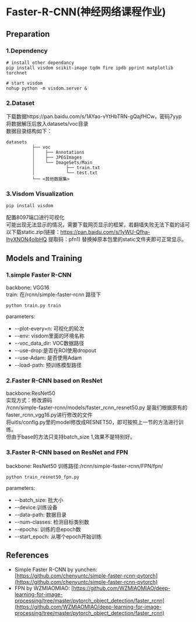 # Faster-R-CNN(神经网络课程作业)

## Preparation
### 1.Dependency
```
# install other dependancy
pip install visdom scikit-image tqdm fire ipdb pprint matplotlib torchnet
```
```
# start visdom
nohup python -m visdom.server &
```
### 2.Dataset
下载数据https://pan.baidu.com/s/1AYao-vYtHbTRN-gQajfHCw，密码7yyp  
将数据解压后放入datasets/voc目录  
数据目录结构如下：  
```
datasets
          ├── voc           
          │    ├── Annotations
          │    ├── JPEGImages
          │    └── ImageSets/Main
          │            ├── train.txt
          │            └── test.txt
          └── <其他数据集>
```

### 3.Visdom Visualization
```
pip install visdom
```
配置8097端口进行可视化  
可能出现无法显示的情况，需要下载网页显示的框架，若翻墙失败无法下载的话可以下载static.zip(链接：https://pan.baidu.com/s/1yWU-Qfha-lhyXNON4oIbHQ 
提取码：pfn1) 替换掉原本包里的static文件夹即可正常显示。  

## Models and Training
### 1.simple Faster R-CNN
backbone: VGG16  
train: 在/rcnn/simple-faster-rcnn 路径下  
```
python train.py train
```
parameters:  
- --plot-every=n: 可视化的轮次
- --env: visdom里面的环境名称 
- --voc_data_dir: VOC数据路径
- --use-drop:是否在ROI使用dropout
- --use-Adam: 是否使用Adam
- --load-path: 预训练模型路径

### 2.Faster R-CNN based on ResNet
backbone:ResNet50  
实现方式：修改源码  
/rcnn/simple-faster-rcnn/models/faster_rcnn_resnet50.py 是我们根据原有的faster_rcnn_vgg16.py进行修改的文件  
将uitls/config.py里的model修改成RESNET50，即可按照上一节的方法进行训练。  
但由于base的方法只支持batch_size 1,效果不是特别好。  

### 3.Faster R-CNN based on ResNet and FPN
backbone: ResNet50
训练路径:/rcnn/simple-faster-rcnn/FPN/fpn/  
```
python train_resnet50_fpn.py
```
parameters:  
- --batch_size: 批大小
- --device:训练设备
- --data-path: 数据目录
- --num-classes: 检测目标类别数
- --epochs: 训练的总epoch数
- --start_epoch: 从哪个epoch开始训练


## References
- Simple Faster R-CNN by yunchen: [https://github.com/chenyuntc/simple-faster-rcnn-pytorch](https://github.com/chenyuntc/simple-faster-rcnn-pytorch)
- FPN by WZMIAOMIAO: [https://github.com/WZMIAOMIAO/deep-learning-for-image-processing/tree/master/pytorch_object_detection/faster_rcnn](https://github.com/WZMIAOMIAO/deep-learning-for-image-processing/tree/master/pytorch_object_detection/faster_rcnn)

